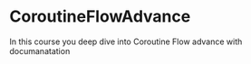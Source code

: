 # CoroutineFlowAdvance

In this course you deep dive into Coroutine Flow advance with documanatation

